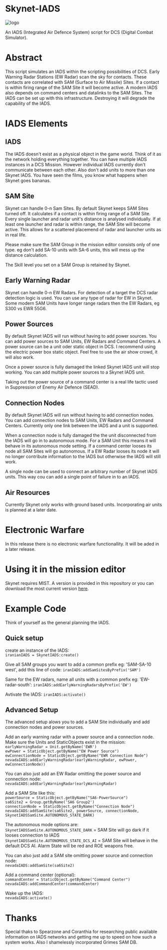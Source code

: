 # Skynet-IADS
![logo](https://github.com/walder/Skynet-IADS/raw/master/images/SA3_2.jpg)

An IADS (Integrated Air Defence System) script for DCS (Digital Combat Simulator).

# Abstract
This script simulates an IADS within the scripting possibilities of DCS. Early Warning Radar Stations (EW Radar) scan the sky for contacts. These contacts are correlated with SAM (Surface to Air Missile) Sites. If a contact is within firing range of the SAM Site it will become active. A modern IADS also depends on command centers and datalinks to the SAM Sites. The IADS can be set up with this infrastructure. Destroying it will degrade the capability of the IADS.

# IADS Elements

## IADS
The IADS doesn't exist as a physical object in the game world. Think of it as the network holding everything together. You can have multiple IADS instances in a DCS Mission. However individual IADS currently don't communicate between each other. Also don't add units to more than one Skynet IADS. You have seen the films, you know what happens when Skynet goes bananas.

## SAM Site
Skynet can handle 0-n Sam Sites. By default Skynet keeps SAM Sites turned off. It calculates if a contact is within firing range of a SAM Site. Every single launcher and radar unit's distance is analysed individually. If at least one launcher and radar is within range, the SAM Site will become active. This allows for a scattered placemend of radar and launcher units as in real life.

Please make sure the SAM Group in the mission editor consists only of one type. eg don't add SA-10 units with SA-6 units, this will mess up the distance calculation.

The Skill level you set on a SAM Group is retained by Skynet.

##  Early Warning Radar
Skynet can handle 0-n EW Radars. For detection of a target the DCS radar detection logic is used. You can use any type of radar for EW in Skynet. Some modern SAM Units have longer range radars then the EW Radars, eg S300 vs EWR 55G6.

##  Power Sources
By default Skynet IADS will run without having to add power sources. You can add power sources to SAM Units, EW Radars and Command Centers. A power source can be a unit oder static object in DCS. I recommend using the electric power box static object. Feel free to use the air show crowd, it will also work. 

Once a power source is fully damaged the linked Skynet IADS unit will stop working. You can add multiple power sources to a Skynet IADS unit.

Taking out the power source of a command center is a real life tactic used in Suppression of Enemy Air Defence (SEAD).

## Connection Nodes
By default Skynet IADS will run without having to add connection nodes. You can add connection nodes to SAM Units, EW Radars and Command Centers. Currently only one link between the IADS and a unit is supported. 

When a connection node is fully damaged the the unit disconnected from the IADS will go in to autonomous mode. For a SAM Unit this means it will behave in its autonomous mode setting. If a command center looses its node all SAM Sites will go autonomous. If a EW Radar looses its node it will no longer contribute information to the IADS but otherwise the IADS will still work. 

A single node can be used to connect an arbitrary number of Skynet IADS units. This way cou can add a single point of failure in to an IADS.

## Air Resources
Currently Skynet only works with ground based units. Incorporating air units is planned at a later date.

# Electronic Warfare
In this release there is no electronic warfare functionallity. It will be aded in a later release.

# Using it in the mission editor
Skynet requires MIST. A version is provided in this repository or you can download the most current version [here](https://github.com/mrSkortch/MissionScriptingTools).

#  Example Code
Think of yourself as the general planning the IADS.

## Quick setup

create an instance of the IADS:  
`iranianIADS = SkynetIADS:create()` 

Give all SAM groups you want to add a common prefix eg: 'SAM-SA-10 west', add this line of code:
`iranIADS:addSamSitesByPrefix('SAM')` 

Same for the EW radars, name all units with a common prefix eg: 'EW-radar-south':
`iranIADS:addEarlyWarningRadarsByPrefix('EW')` 

Avtivate the IADS: 
`iranIADS:activate()` 

## Advanced Setup

The advanced setup alows you to add a SAM Site individually and add connection nodes and power sources.

Add an early warning radar with a power source and a connection node. Make sure the Units and StaticObjects exist in the mission:  
`earlyWarningRadar = Unit.getByName('EWR')`  
`ewPower = StaticObject.getByName("EW Power Source")`    
`ewConnectionNode = StaticObject.getByName("EWR Connection Node")`    
`nevadaIADS:addEarlyWarningRadar(earlyWarningRadar, ewPower, ewConnectionNode))`  

You can also just add an EW Radar omitting the power source and connection node:  
`nevadaIADS:addEarlyWarningRadar(earlyWarningRadar)`

Add a SAM Site like this:  
`powerSource = StaticObject.getByName("SA6-PowerSource")`  
`sa6Site2 = Group.getByName('SA6 Group2')`   
`connectionNode = StaticObject.getByName("Connection Node")`   
`nevadaIADS:addSamSite(sa6Site2, powerSource, connectionNode, SkynetIADSSamSite.AUTONOMOUS_STATE_DARK)`  

The autonomous mode options are:  
`SkynetIADSSamSite.AUTONOMOUS_STATE_DARK` = SAM Site will go dark if it looses connection to IADS  
`SkynetIADSSamSite.AUTONOMOUS_STATE_DCS_AI` = SAM Site will behave in the default DCS AI. Alarm State will be red and ROE weapons free.

You can also just add a SAM site omitting power source and connection node:  
`nevadaIADS:addSamSite(sa6Site2)`

Add a command center (optional):  
`commandCenter = StaticObject.getByName("Command Center")`    
`nevadaIADS:addCommandCenter(commandCenter)`

Wake up the IADS:  
`nevadaIADS:activate()`  

# Thanks
Special thaks to Spearzone and Coranthia for researching public available information on IADS networks and getting me up to speed on how such a system works.
Also I shamelessly incorporated Grimes SAM DB.
